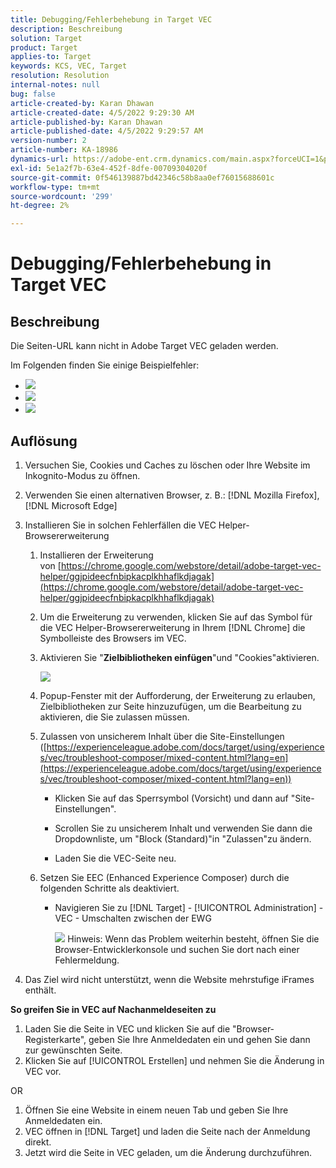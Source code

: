 ```yaml
---
title: Debugging/Fehlerbehebung in Target VEC
description: Beschreibung
solution: Target
product: Target
applies-to: Target
keywords: KCS, VEC, Target
resolution: Resolution
internal-notes: null
bug: false
article-created-by: Karan Dhawan
article-created-date: 4/5/2022 9:29:30 AM
article-published-by: Karan Dhawan
article-published-date: 4/5/2022 9:29:57 AM
version-number: 2
article-number: KA-18986
dynamics-url: https://adobe-ent.crm.dynamics.com/main.aspx?forceUCI=1&pagetype=entityrecord&etn=knowledgearticle&id=ec1691de-c2b4-ec11-983f-000d3a5d0d73
exl-id: 5e1a2f7b-63e4-452f-8dfe-00709304020f
source-git-commit: 0f546139887bd42346c58b8aa0ef76015688601c
workflow-type: tm+mt
source-wordcount: '299'
ht-degree: 2%

---
```


# Debugging/Fehlerbehebung in Target VEC

## Beschreibung

Die Seiten-URL kann nicht in Adobe Target VEC geladen werden.

Im Folgenden finden Sie einige Beispielfehler:

- ![](assets/___f81691de-c2b4-ec11-983f-000d3a5d0d73___.png)
- ![](assets/___071791de-c2b4-ec11-983f-000d3a5d0d73___.png)
- ![](assets/___0a1791de-c2b4-ec11-983f-000d3a5d0d73___.png)

## Auflösung

1. Versuchen Sie, Cookies und Caches zu löschen oder Ihre Website im Inkognito-Modus zu öffnen. 

1. Verwenden Sie einen alternativen Browser, z. B.: [!DNL Mozilla Firefox], [!DNL Microsoft Edge]

1. Installieren Sie in solchen Fehlerfällen die VEC Helper-Browsererweiterung

   1. Installieren der Erweiterung von [https://chrome.google.com/webstore/detail/adobe-target-vec-helper/ggjpideecfnbipkacplkhhaflkdjagak](https://chrome.google.com/webstore/detail/adobe-target-vec-helper/ggjpideecfnbipkacplkhhaflkdjagak)

   1. Um die Erweiterung zu verwenden, klicken Sie auf das Symbol für die VEC Helper-Browsererweiterung in Ihrem [!DNL Chrome] die Symbolleiste des Browsers im VEC. 

   1. Aktivieren Sie &quot;**Zielbibliotheken einfügen**&quot;und &quot;Cookies&quot;aktivieren.

      ![](assets/92bf52bf-21ab-ec11-983f-000d3a349523.png)

   1. Popup-Fenster mit der Aufforderung, der Erweiterung zu erlauben, Zielbibliotheken zur Seite hinzuzufügen, um die Bearbeitung zu aktivieren, die Sie zulassen müssen.

   1. Zulassen von unsicherem Inhalt über die Site-Einstellungen ([https://experienceleague.adobe.com/docs/target/using/experiences/vec/troubleshoot-composer/mixed-content.html?lang=en](https://experienceleague.adobe.com/docs/target/using/experiences/vec/troubleshoot-composer/mixed-content.html?lang=en))

      - Klicken Sie auf das Sperrsymbol (Vorsicht) und dann auf &quot;Site-Einstellungen&quot;.

      - Scrollen Sie zu unsicherem Inhalt und verwenden Sie dann die Dropdownliste, um &quot;Block (Standard)&quot;in &quot;Zulassen&quot;zu ändern.

      - Laden Sie die VEC-Seite neu.
   1. Setzen Sie EEC (Enhanced Experience Composer) durch die folgenden Schritte als deaktiviert.

      - Navigieren Sie zu [!DNL Target] - [!UICONTROL Administration] - VEC - Umschalten zwischen der EWG

         ![](assets/90fdfd56-26ab-ec11-983f-000d3a349523.png)
   Hinweis: Wenn das Problem weiterhin besteht, öffnen Sie die Browser-Entwicklerkonsole und suchen Sie dort nach einer Fehlermeldung.

1. Das Ziel wird nicht unterstützt, wenn die Website mehrstufige iFrames enthält. 

**So greifen Sie in VEC auf Nachanmeldeseiten zu**

1. Laden Sie die Seite in VEC und klicken Sie auf die &quot;Browser-Registerkarte&quot;, geben Sie Ihre Anmeldedaten ein und gehen Sie dann zur gewünschten Seite. 
1. Klicken Sie auf [!UICONTROL Erstellen] und nehmen Sie die Änderung in VEC vor. 

OR

1. Öffnen Sie eine Website in einem neuen Tab und geben Sie Ihre Anmeldedaten ein.
1. VEC öffnen in [!DNL Target] und laden die Seite nach der Anmeldung direkt. 
1. Jetzt wird die Seite in VEC geladen, um die Änderung durchzuführen.
